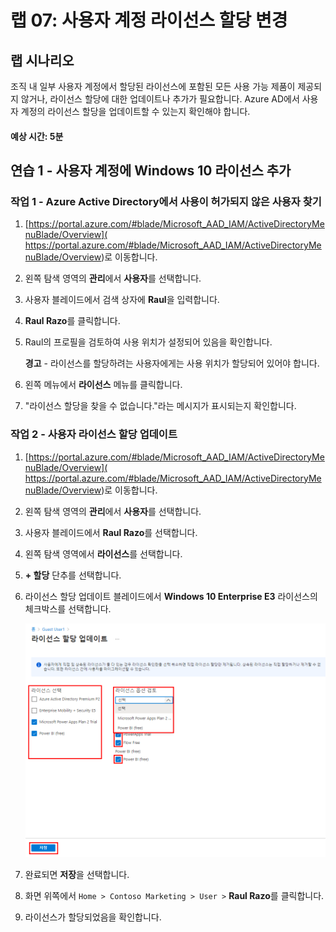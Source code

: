 ﻿---
lab:
    title: '07 - 사용자 계정 라이선스 할당 변경'
    learning path: '01'
    module: '모듈 02 - ID 생성, 구성 및 관리'
---

# 랩 07: 사용자 계정 라이선스 할당 변경

## 랩 시나리오

조직 내 일부 사용자 계정에서 할당된 라이선스에 포함된 모든 사용 가능 제품이 제공되지 않거나, 라이선스 할당에 대한 업데이트나 추가가 필요합니다. Azure AD에서 사용자 계정의 라이선스 할당을 업데이트할 수 있는지 확인해야 합니다.

#### 예상 시간: 5분

## 연습 1 - 사용자 계정에 Windows 10 라이선스 추가

### 작업 1 - Azure Active Directory에서 사용이 허가되지 않은 사용자 찾기

1. [https://portal.azure.com/#blade/Microsoft_AAD_IAM/ActiveDirectoryMenuBlade/Overview]( https://portal.azure.com/#blade/Microsoft_AAD_IAM/ActiveDirectoryMenuBlade/Overview)로 이동합니다.

2. 왼쪽 탐색 영역의 **관리**에서 **사용자**를 선택합니다.

3. 사용자 블레이드에서 검색 상자에 **Raul**을 입력합니다.

4. **Raul Razo**를 클릭합니다.
5. Raul의 프로필을 검토하여 사용 위치가 설정되어 있음을 확인합니다.

    **경고** - 라이선스를 할당하려는 사용자에게는 사용 위치가 할당되어 있어야 합니다.

6. 왼쪽 메뉴에서 **라이선스** 메뉴를 클릭합니다.
7. "라이선스 할당을 찾을 수 없습니다."라는 메시지가 표시되는지 확인합니다.

### 작업 2 - 사용자 라이선스 할당 업데이트

1. [https://portal.azure.com/#blade/Microsoft_AAD_IAM/ActiveDirectoryMenuBlade/Overview]( https://portal.azure.com/#blade/Microsoft_AAD_IAM/ActiveDirectoryMenuBlade/Overview)로 이동합니다.

2. 왼쪽 탐색 영역의 **관리**에서 **사용자**를 선택합니다.

3. 사용자 블레이드에서 **Raul Razo**를 선택합니다.

4. 왼쪽 탐색 영역에서 **라이선스**를 선택합니다.

5. **+ 할당** 단추를 선택합니다. 

6. 라이선스 할당 업데이트 블레이드에서 **Windows 10 Enterprise E3** 라이선스의 체크박스를 선택합니다.

    ![라이선스 할당 업데이트 페이지와 강조 표시된 라이선스 옵션을 보여주는 화면 이미지](./media/lp1-mod2-assign-user-license-options.png)

7. 완료되면 **저장**을 선택합니다.
8. 화면 위쪽에서 `Home > Contoso Marketing > User >` **Raul Razo**를 클릭합니다.
9. 라이선스가 할당되었음을 확인합니다.
